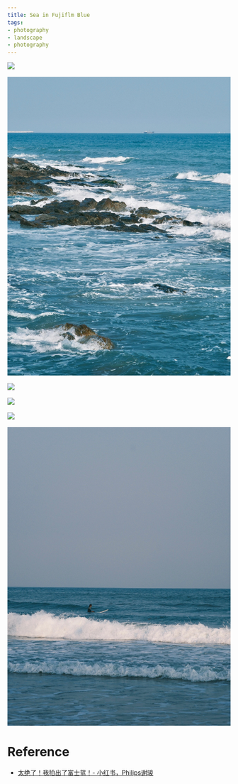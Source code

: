 ```yaml
---
title: Sea in Fujiflm Blue
tags:
- photography
- landscape
- photography
---
```


![](Photography/Aesthetic/Landscape/Sea/attachments/Pasted%20image%2020230420014349.png)


![](Photography/Aesthetic/Landscape/Sea/attachments/Pasted%20image%2020230420014354.png)


![](Photography/Aesthetic/Landscape/Sea/attachments/Pasted%20image%2020230420014401.png)


![](Photography/Aesthetic/Landscape/Sea/attachments/Pasted%20image%2020230420014613.png)


![](Photography/Aesthetic/Landscape/Sea/attachments/Pasted%20image%2020230420014622.png)


![](Photography/Aesthetic/Landscape/Sea/attachments/Pasted%20image%2020230420014634.png)

# Reference

* [太绝了！我拍出了富士蓝！- 小红书，Philips谢骏](https://www.xiaohongshu.com/user/profile/6272c025000000002102353b/641299a200000000130129bb)

